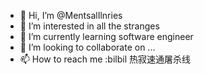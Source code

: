 - 👋 Hi, I’m @MentsalIlnries
- 👀 I’m interested in all the stranges
- 🌱 I’m currently learning software engineer
- 💞️ I’m looking to collaborate on ...
- 📫 How to reach me :bilbil 热寂速通屠杀线

<!---
MentsalIlnries/MentsalIlnries is a ✨ special ✨ repository because its `README.md` (this file) appears on your GitHub profile.
You can click the Preview link to take a look at your changes.
--->
